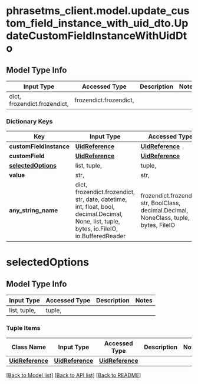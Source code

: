 # phrasetms_client.model.update_custom_field_instance_with_uid_dto.UpdateCustomFieldInstanceWithUidDto

## Model Type Info

| Input Type                   | Accessed Type          | Description | Notes |
| ---------------------------- | ---------------------- | ----------- | ----- |
| dict, frozendict.frozendict, | frozendict.frozendict, |             |

### Dictionary Keys

| Key                                     | Input Type                                                                                                                                  | Accessed Type                                                                           | Description                                                        | Notes      |
| --------------------------------------- | ------------------------------------------------------------------------------------------------------------------------------------------- | --------------------------------------------------------------------------------------- | ------------------------------------------------------------------ | ---------- |
| **customFieldInstance**                 | [**UidReference**](UidReference.md)                                                                                                         | [**UidReference**](UidReference.md)                                                     |                                                                    | [optional] |
| **customField**                         | [**UidReference**](UidReference.md)                                                                                                         | [**UidReference**](UidReference.md)                                                     |                                                                    | [optional] |
| **[selectedOptions](#selectedOptions)** | list, tuple,                                                                                                                                | tuple,                                                                                  |                                                                    | [optional] |
| **value**                               | str,                                                                                                                                        | str,                                                                                    |                                                                    | [optional] |
| **any_string_name**                     | dict, frozendict.frozendict, str, date, datetime, int, float, bool, decimal.Decimal, None, list, tuple, bytes, io.FileIO, io.BufferedReader | frozendict.frozendict, str, BoolClass, decimal.Decimal, NoneClass, tuple, bytes, FileIO | any string name can be used but the value must be the correct type | [optional] |

# selectedOptions

## Model Type Info

| Input Type   | Accessed Type | Description | Notes |
| ------------ | ------------- | ----------- | ----- |
| list, tuple, | tuple,        |             |

### Tuple Items

| Class Name                          | Input Type                          | Accessed Type                       | Description | Notes |
| ----------------------------------- | ----------------------------------- | ----------------------------------- | ----------- | ----- |
| [**UidReference**](UidReference.md) | [**UidReference**](UidReference.md) | [**UidReference**](UidReference.md) |             |

[[Back to Model list]](../../README.md#documentation-for-models) [[Back to API list]](../../README.md#documentation-for-api-endpoints) [[Back to README]](../../README.md)
